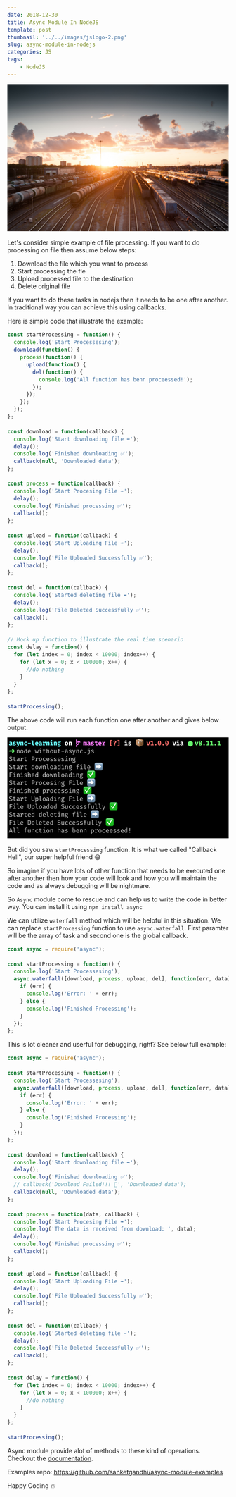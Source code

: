 ```yaml
---
date: 2018-12-30
title: Async Module In NodeJS
template: post
thumbnail: '../../images/jslogo-2.png'
slug: async-module-in-nodejs
categories: JS
tags:
    - NodeJS
---
```


![](./Async.jpg)

Let's consider simple example of file processing. If you want to do processing
on file then assume below steps:

1.  Download the file which you want to process
2.  Start processing the fle
3.  Upload processed file to the destination
4.  Delete original file

If you want to do these tasks in nodejs then it needs to be one after another. In traditional way you can achieve this using callbacks.

Here is simple code that illustrate the example:

```javascript
const startProcessing = function() {
  console.log('Start Processesing');
  download(function() {
    process(function() {
      upload(function() {
        del(function() {
          console.log('All function has benn proceessed!');
        });
      });
    });
  });
};

const download = function(callback) {
  console.log('Start downloading file ➡️');
  delay();
  console.log('Finished downloading ✅');
  callback(null, 'Downloaded data');
};

const process = function(callback) {
  console.log('Start Procesing File ➡️');
  delay();
  console.log('Finished processing ✅');
  callback();
};

const upload = function(callback) {
  console.log('Start Uploading File ➡️');
  delay();
  console.log('File Uploaded Successfully ✅');
  callback();
};

const del = function(callback) {
  console.log('Started deleting file ➡️');
  delay();
  console.log('File Deleted Successfully ✅');
  callback();
};

// Mock up function to illustrate the real time scenario
const delay = function() {
  for (let index = 0; index < 10000; index++) {
    for (let x = 0; x < 100000; x++) {
      //do nothing
    }
  }
};

startProcessing();
```

The above code will run each function one after another and gives below output.

![Output](Output-1.png)

But did you saw `startProcessing` function. It is what we called "Callback Hell", our super helpful friend 😅

So imagine if you have lots of other function that needs to be executed one after another then how your code will look and how you will maintain the code and as always debugging will be nightmare.

So `Async` module come to rescue and can help us to write the code in better way. You can install it using `npm install async`

We can utilize `waterfall` method which will be helpful in this situation. We can replace `startProcessing` function to use `async.waterfall`. First paramter will be the array of task and second one is the global callback.

```javascript
const async = require('async');

const startProcessing = function() {
  console.log('Start Processesing');
  async.waterfall([download, process, upload, del], function(err, data) {
    if (err) {
      console.log('Error: ' + err);
    } else {
      console.log('Finished Processing');
    }
  });
};
```

This is lot cleaner and userful for debugging, right? See below full example:

```javascript
const async = require('async');

const startProcessing = function() {
  console.log('Start Processesing');
  async.waterfall([download, process, upload, del], function(err, data) {
    if (err) {
      console.log('Error: ' + err);
    } else {
      console.log('Finished Processing');
    }
  });
};

const download = function(callback) {
  console.log('Start downloading file ➡️');
  delay();
  console.log('Finished downloading ✅');
  // callback('Download Failed!!! 🐛', 'Downloaded data');
  callback(null, 'Downloaded data');
};

const process = function(data, callback) {
  console.log('Start Procesing File ➡️');
  console.log('The data is received from download: ', data);
  delay();
  console.log('Finished processing ✅');
  callback();
};

const upload = function(callback) {
  console.log('Start Uploading File ➡️');
  delay();
  console.log('File Uploaded Successfully ✅');
  callback();
};

const del = function(callback) {
  console.log('Started deleting file ➡️');
  delay();
  console.log('File Deleted Successfully ✅');
  callback();
};

const delay = function() {
  for (let index = 0; index < 10000; index++) {
    for (let x = 0; x < 100000; x++) {
      //do nothing
    }
  }
};

startProcessing();
```

Async module provide alot of methods to these kind of operations. Checkout the [documentation](http://caolan.github.io/async/).

Examples repo: https://github.com/sanketgandhi/async-module-examples

Happy Coding 🔥
